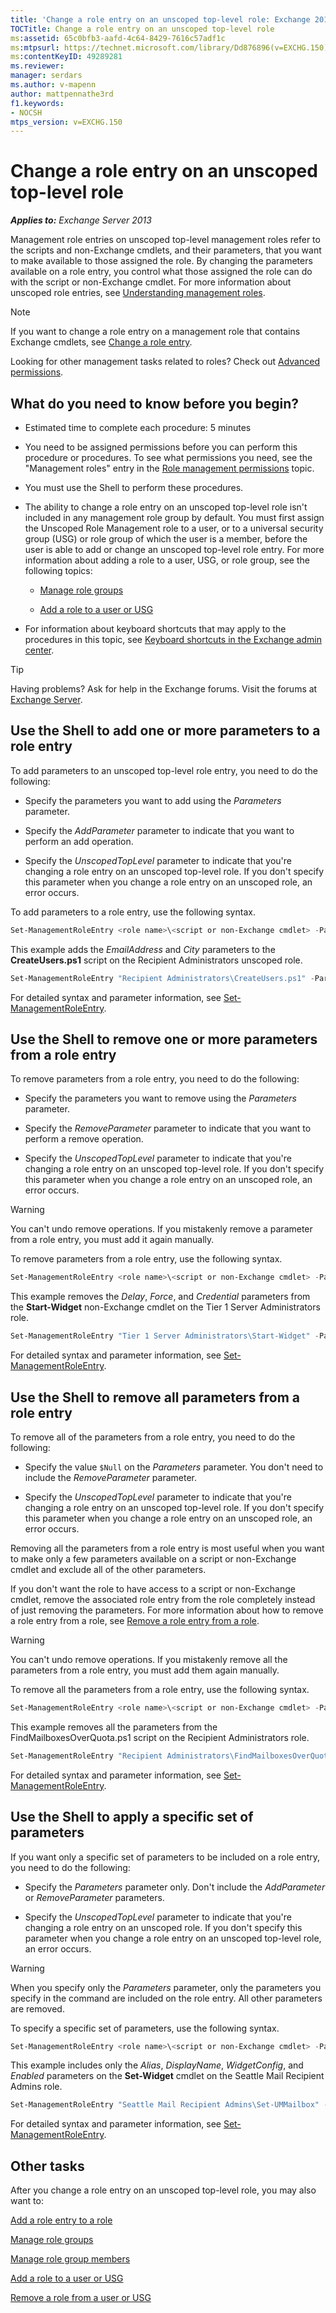 ```yaml
---
title: 'Change a role entry on an unscoped top-level role: Exchange 2013 Help'
TOCTitle: Change a role entry on an unscoped top-level role
ms:assetid: 65c0bfb3-aafd-4c64-8429-7616c57adf1c
ms:mtpsurl: https://technet.microsoft.com/library/Dd876896(v=EXCHG.150)
ms:contentKeyID: 49289281
ms.reviewer: 
manager: serdars
ms.author: v-mapenn
author: mattpennathe3rd
f1.keywords:
- NOCSH
mtps_version: v=EXCHG.150
---
```


# Change a role entry on an unscoped top-level role

_**Applies to:** Exchange Server 2013_

Management role entries on unscoped top-level management roles refer to the scripts and non-Exchange cmdlets, and their parameters, that you want to make available to those assigned the role. By changing the parameters available on a role entry, you control what those assigned the role can do with the script or non-Exchange cmdlet. For more information about unscoped role entries, see [Understanding management roles](understanding-management-roles-exchange-2013-help.md).

> [!NOTE]
> If you want to change a role entry on a management role that contains Exchange cmdlets, see <A href="change-a-role-entry-exchange-2013-help.md">Change a role entry</A>.

Looking for other management tasks related to roles? Check out [Advanced permissions](advanced-permissions-exchange-2013-help.md).

## What do you need to know before you begin?

- Estimated time to complete each procedure: 5 minutes

- You need to be assigned permissions before you can perform this procedure or procedures. To see what permissions you need, see the "Management roles" entry in the [Role management permissions](role-management-permissions-exchange-2013-help.md) topic.

- You must use the Shell to perform these procedures.

- The ability to change a role entry on an unscoped top-level role isn't included in any management role group by default. You must first assign the Unscoped Role Management role to a user, or to a universal security group (USG) or role group of which the user is a member, before the user is able to add or change an unscoped top-level role entry. For more information about adding a role to a user, USG, or role group, see the following topics:

  - [Manage role groups](manage-role-groups-exchange-2013-help.md)

  - [Add a role to a user or USG](add-a-role-to-a-user-or-usg-exchange-2013-help.md)

- For information about keyboard shortcuts that may apply to the procedures in this topic, see [Keyboard shortcuts in the Exchange admin center](keyboard-shortcuts-in-the-exchange-admin-center-2013-help.md).

> [!TIP]
> Having problems? Ask for help in the Exchange forums. Visit the forums at [Exchange Server](https://go.microsoft.com/fwlink/p/?linkid=60612).

## Use the Shell to add one or more parameters to a role entry

To add parameters to an unscoped top-level role entry, you need to do the following:

- Specify the parameters you want to add using the *Parameters* parameter.

- Specify the *AddParameter* parameter to indicate that you want to perform an add operation.

- Specify the *UnscopedTopLevel* parameter to indicate that you're changing a role entry on an unscoped top-level role. If you don't specify this parameter when you change a role entry on an unscoped role, an error occurs.

To add parameters to a role entry, use the following syntax.

```powershell
Set-ManagementRoleEntry <role name>\<script or non-Exchange cmdlet> -Parameters <parameter 1>, <parameter 2>, <parameter...> -AddParameter -UnscopedTopLevel
```

This example adds the *EmailAddress* and *City* parameters to the **CreateUsers.ps1** script on the Recipient Administrators unscoped role.

```powershell
Set-ManagementRoleEntry "Recipient Administrators\CreateUsers.ps1" -Parameters EmailAddress, City -AddParameter -UnscopedTopLevel
```

For detailed syntax and parameter information, see [Set-ManagementRoleEntry](https://docs.microsoft.com/powershell/module/exchange/role-based-access-control/Set-ManagementRoleEntry).

## Use the Shell to remove one or more parameters from a role entry

To remove parameters from a role entry, you need to do the following:

- Specify the parameters you want to remove using the *Parameters* parameter.

- Specify the *RemoveParameter* parameter to indicate that you want to perform a remove operation.

- Specify the *UnscopedTopLevel* parameter to indicate that you're changing a role entry on an unscoped top-level role. If you don't specify this parameter when you change a role entry on an unscoped role, an error occurs.

> [!WARNING]
> You can't undo remove operations. If you mistakenly remove a parameter from a role entry, you must add it again manually.

To remove parameters from a role entry, use the following syntax.

```powershell
Set-ManagementRoleEntry <role name>\<script or non-Exchange cmdlet> -Parameters <parameter 1>, <parameter 2>, <parameter...> -RemoveParameter -UnscopedTopLevel
```

This example removes the *Delay*, *Force*, and *Credential* parameters from the **Start-Widget** non-Exchange cmdlet on the Tier 1 Server Administrators role.

```powershell
Set-ManagementRoleEntry "Tier 1 Server Administrators\Start-Widget" -Parameters Delay, Force, Credential -RemoveParameter -UnscopedTopLevel
```

For detailed syntax and parameter information, see [Set-ManagementRoleEntry](https://docs.microsoft.com/powershell/module/exchange/role-based-access-control/Set-ManagementRoleEntry).

## Use the Shell to remove all parameters from a role entry

To remove all of the parameters from a role entry, you need to do the following:

- Specify the value `$Null` on the *Parameters* parameter. You don't need to include the *RemoveParameter* parameter.

- Specify the *UnscopedTopLevel* parameter to indicate that you're changing a role entry on an unscoped top-level role. If you don't specify this parameter when you change a role entry on an unscoped role, an error occurs.

Removing all the parameters from a role entry is most useful when you want to make only a few parameters available on a script or non-Exchange cmdlet and exclude all of the other parameters.

If you don't want the role to have access to a script or non-Exchange cmdlet, remove the associated role entry from the role completely instead of just removing the parameters. For more information about how to remove a role entry from a role, see [Remove a role entry from a role](remove-a-role-entry-from-a-role-exchange-2013-help.md).

> [!WARNING]
> You can't undo remove operations. If you mistakenly remove all the parameters from a role entry, you must add them again manually.

To remove all the parameters from a role entry, use the following syntax.

```powershell
Set-ManagementRoleEntry <role name>\<script or non-Exchange cmdlet> -Parameters $Null -UnscopedTopLevel
```

This example removes all the parameters from the FindMailboxesOverQuota.ps1 script on the Recipient Administrators role.

```powershell
Set-ManagementRoleEntry "Recipient Administrators\FindMailboxesOverQuota.ps1" -Parameters $Null -UnscopedTopLevel
```

For detailed syntax and parameter information, see [Set-ManagementRoleEntry](https://docs.microsoft.com/powershell/module/exchange/role-based-access-control/Set-ManagementRoleEntry).

## Use the Shell to apply a specific set of parameters

If you want only a specific set of parameters to be included on a role entry, you need to do the following:

- Specify the *Parameters* parameter only. Don't include the *AddParameter* or *RemoveParameter* parameters.

- Specify the *UnscopedTopLevel* parameter to indicate that you're changing a role entry on an unscoped role. If you don't specify this parameter when you change a role entry on an unscoped top-level role, an error occurs.

> [!WARNING]
> When you specify only the <EM>Parameters</EM> parameter, only the parameters you specify in the command are included on the role entry. All other parameters are removed.

To specify a specific set of parameters, use the following syntax.

```powershell
Set-ManagementRoleEntry <role name>\<script or non-Exchange cmdlet> -Parameters <parameter 1>, <parameter 2>, <parameter...> -UnscopedTopLevel
```

This example includes only the *Alias*, *DisplayName*, *WidgetConfig*, and *Enabled* parameters on the **Set-Widget** cmdlet on the Seattle Mail Recipient Admins role.

```powershell
Set-ManagementRoleEntry "Seattle Mail Recipient Admins\Set-UMMailbox" -Parameters Alias, DisplayName, WidgetConfig, Enabled -UnscopedTopLevel
```

For detailed syntax and parameter information, see [Set-ManagementRoleEntry](https://docs.microsoft.com/powershell/module/exchange/role-based-access-control/Set-ManagementRoleEntry).

## Other tasks

After you change a role entry on an unscoped top-level role, you may also want to:

[Add a role entry to a role](add-a-role-entry-to-a-role-exchange-2013-help.md)

[Manage role groups](manage-role-groups-exchange-2013-help.md)

[Manage role group members](manage-role-group-members-exchange-2013-help.md)

[Add a role to a user or USG](add-a-role-to-a-user-or-usg-exchange-2013-help.md)

[Remove a role from a user or USG](remove-a-role-from-a-user-or-usg-exchange-2013-help.md)
